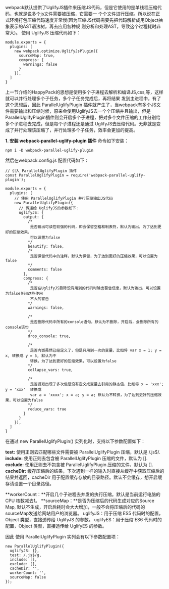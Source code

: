 webpack默认提供了UglifyJS插件来压缩JS代码，但是它使用的是单线程压缩代码，也就是说多个js文件需要被压缩，它需要一 个个文件进行压缩。所以说在正式环境打包压缩代码速度非常慢(因为压缩JS代码需要先把代码解析成用Object抽象表示的AST语法树，再去应用各种规 则分析和处理AST，导致这个过程耗时非常大)。
使用 UglifyJS 压缩代码如下：

```
module.exports = {
  plugins: [
    new webpack.optimize.UglifyJsPlugin({
      sourceMap: true,
      compress: {
        warnings: false
      }
    }),
  ]
}
```

上一节介绍的HappyPack的思想是使用多个子进程去解析和编译JS,css,等，这样就可以并行处理多个子任务，多个子任务完成后，再将结果 发到主进程中，有了这个思想后，因此 ParallelUglifyPlugin  插件就产生了，当webpack有多个JS文件需要输出和压缩时候，原来会使用UglifyJS去一个个压缩并且输出，但是 ParallelUglifyPlugin插件则会开启多个子进程，把对多个文件压缩的工作分别给多个子进程去完成，但是每个子进程还是通过 UglifyJS去压缩代码。无非就是变成了并行处理该压缩了，并行处理多个子任务，效率会更加的提高。

**1. 安装 webpack-parallel-uglify-plugin 插件**
命令如下安装：

```
npm i -D webpack-parallel-uglify-plugin
```

然后在webpack.config.js 配置代码如下：

```
// 引入 ParallelUglifyPlugin 插件
const ParallelUglifyPlugin = require('webpack-parallel-uglify-plugin');

module.exports = {
  plugins: [
    // 使用 ParallelUglifyPlugin 并行压缩输出JS代码
    new ParallelUglifyPlugin({
      // 传递给 UglifyJS的参数如下：
      uglifyJS: {
        output: {
          /*
           是否输出可读性较强的代码，即会保留空格和制表符，默认为输出，为了达到更好的压缩效果，
           可以设置为false
          */
          beautify: false,
          /*
           是否保留代码中的注释，默认为保留，为了达到更好的压缩效果，可以设置为false
          */
          comments: false
        },
        compress: {
          /*
           是否在UglifyJS删除没有用到的代码时输出警告信息，默认为输出，可以设置为false关闭这些作用
           不大的警告
          */
          warnings: false,

          /*
           是否删除代码中所有的console语句，默认为不删除，开启后，会删除所有的console语句
          */
          drop_console: true,

          /*
           是否内嵌虽然已经定义了，但是只用到一次的变量，比如将 var x = 1; y = x, 转换成 y = 5, 默认为不
           转换，为了达到更好的压缩效果，可以设置为false
          */
          collapse_vars: true,

          /*
           是否提取出现了多次但是没有定义成变量去引用的静态值，比如将 x = 'xxx'; y = 'xxx'  转换成
           var a = 'xxxx'; x = a; y = a; 默认为不转换，为了达到更好的压缩效果，可以设置为false
          */
          reduce_vars: true
        }
      }
    }),
  ]
}
```

在通过 new ParallelUglifyPlugin() 实列化时，支持以下参数配置如下：

**test:** 使用正则去匹配哪些文件需要被 ParallelUglifyPlugin 压缩，默认是 /.js$/.
**include:** 使用正则去包含被 ParallelUglifyPlugin 压缩的文件，默认为 [].
**exclude:** 使用正则去不包含被 ParallelUglifyPlugin 压缩的文件，默认为 [].
**cacheDir:** 缓存压缩后的结果，下次遇到一样的输入时直接从缓存中获取压缩后的结果并返回，cacheDir 用于配置缓存存放的目录路径。默认不会缓存，想开启缓存请设置一个目录路径。

**workerCount：**开启几个子进程去并发的执行压缩。默认是当前运行电脑的 CPU 核数减去1。
**sourceMap：**是否为压缩后的代码生成对应的Source Map, 默认不生成，开启后耗时会大大增加，一般不会将压缩后的代码的
sourceMap发送给网站用户的浏览器。
uglifyJS：用于压缩 ES5 代码时的配置，Object 类型，直接透传给 UglifyJS 的参数。
uglifyES：用于压缩 ES6 代码时的配置，Object 类型，直接透传给 UglifyES 的参数。

因此 使用 ParallelUglifyPlugin 实列会有以下参数配置项：

```
new ParallelUglifyPlugin({
  uglifyJS: {},
  test: /.js$/g,
  include: [],
  exclude: [],
  cacheDir: '',
  workerCount: '',
  sourceMap: false
});
```
